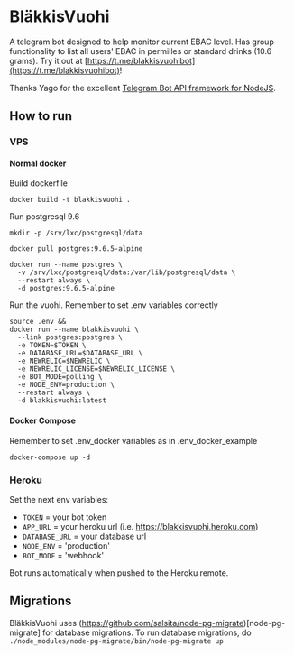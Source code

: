 # BläkkisVuohi

A telegram bot designed to help monitor current EBAC level. Has group functionality to list all users' EBAC in permilles or standard drinks (10.6 grams). Try it out at [https://t.me/blakkisvuohibot](https://t.me/blakkisvuohibot)!

Thanks Yago for the excellent [Telegram Bot API framework for NodeJS](https://github.com/yagop/node-telegram-bot-api).

## How to run

### VPS

#### Normal docker

Build dockerfile

```
docker build -t blakkisvuohi .
```

Run postgresql 9.6

```
mkdir -p /srv/lxc/postgresql/data

docker pull postgres:9.6.5-alpine

docker run --name postgres \
  -v /srv/lxc/postgresql/data:/var/lib/postgresql/data \
  --restart always \
  -d postgres:9.6.5-alpine

```

Run the vuohi. Remember to set .env variables correctly

```
source .env &&
docker run --name blakkisvuohi \
  --link postgres:postgres \
  -e TOKEN=$TOKEN \
  -e DATABASE_URL=$DATABASE_URL \
  -e NEWRELIC=$NEWRELIC \
  -e NEWRELIC_LICENSE=$NEWRELIC_LICENSE \
  -e BOT_MODE=polling \
  -e NODE_ENV=production \
  --restart always \
  -d blakkisvuohi:latest
```
#### Docker Compose

Remember to set .env_docker variables as in .env_docker_example

```
docker-compose up -d
```

### Heroku

Set the next env variables:
- `TOKEN` = your bot token
- `APP_URL` = your heroku url (i.e. https://blakkisvuohi.heroku.com)
- `DATABASE_URL` = your database url
- `NODE_ENV` = 'production'
- `BOT_MODE` = 'webhook'

Bot runs automatically when pushed to the Heroku remote.

## Migrations

BläkkisVuohi uses (https://github.com/salsita/node-pg-migrate)[node-pg-migrate] for database migrations. To run database migrations, do `./node_modules/node-pg-migrate/bin/node-pg-migrate up`